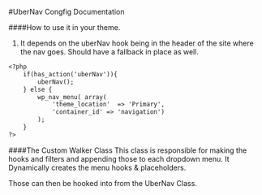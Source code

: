 #UberNav Congfig Documentation

####How to use it in your theme. 
1. It depends on the uberNav hook being in the header of the site where the nav goes. Should have a fallback in place as well. 

```markdown 
<?php 
	if(has_action('uberNav')){
		uberNav();
	} else {
		wp_nav_menu( array(
			'theme_location'  => 'Primary', 
			'container_id' => 'navigation')
		); 
	} 
?> 
``` 

####The Custom Walker Class 
This class is responsible for making the hooks and filters and appending those to each dropdown menu. It Dynamically creates the menu hooks & placeholders. 

Those can then be hooked into from the UberNav Class.